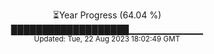 <p align="center">
⏳Year Progress (64.04 %) <br>
███████████████████▁▁▁▁▁▁▁▁▁▁▁ <br>
<sub>Updated: Tue, 22 Aug 2023 18:02:49 GMT</sub>
</p>

